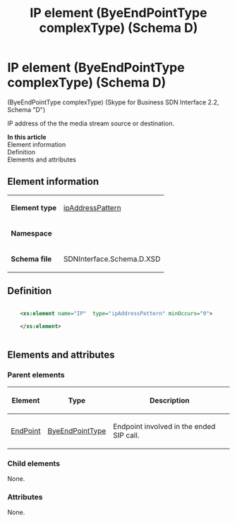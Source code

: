 ﻿---
title: IP element (ByeEndPointType complexType) (Schema D)
description: Describes the Schema D iteration of the IP element (ByeEndPointType complexType) and provides the element's definition and parent elements.
TOCTitle: IP element (ByeEndPointType complexType)
ms:assetid: 08c9c41e-583b-fcdf-ce5c-be99b23c3540
ms:mtpsurl: https://msdn.microsoft.com/library/Mt170903(v=office.16)
ms:contentKeyID: 65855477
ms.date: 08/24/2015
mtps_version: v=office.16
dev_langs:
- xml
---

# IP element (ByeEndPointType complexType) (Schema D)

(ByeEndPointType complexType) (Skype for Business SDN Interface 2.2, Schema "D")

IP address of the the media stream source or destination.


**In this article**  
Element information  
Definition  
Elements and attributes  

## Element information

<table>

<tbody>
<tr class="odd">
<td><p><strong>Element type</strong></p></td>
<td><p><a href="ipaddresspattern-simpletype-skype-for-business-sdn-interface-2-2-schema-d.md">ipAddressPattern</a></p></td>
</tr>
<tr class="even">
<td><p><strong>Namespace</strong></p></td>
<td><p></p></td>
</tr>
<tr class="odd">
<td><p><strong>Schema file</strong></p></td>
<td><p>SDNInterface.Schema.D.XSD</p></td>
</tr>
</tbody>
</table>


## Definition

```xml

    <xs:element name="IP"  type="ipAddressPattern" minOccurs="0">
    
    </xs:element>
  
```

## Elements and attributes

### Parent elements

<table>

<thead>
<tr class="header">
<th><p>Element</p></th>
<th><p>Type</p></th>
<th><p>Description</p></th>
</tr>
</thead>
<tbody>
<tr class="odd">
<td><p><a href="endpoint-element-byetype-complextype-skype-for-business-sdn-interface-2-2-schema-d.md">EndPoint</a></p></td>
<td><p><a href="byeendpointtype-complextype-skype-for-business-sdn-interface-2-2-schema-d.md">ByeEndPointType</a></p></td>
<td><p>Endpoint involved in the ended SIP call.</p></td>
</tr>
</tbody>
</table>


### Child elements

None.

### Attributes

None.

